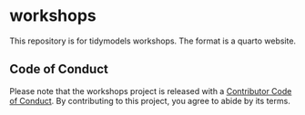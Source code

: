 # workshops

This repository is for tidymodels workshops. The format is a quarto website. 

## Code of Conduct
  
Please note that the workshops project is released with a [Contributor Code of Conduct](https://contributor-covenant.org/version/2/1/CODE_OF_CONDUCT.html). By contributing to this project, you agree to abide by its terms.
